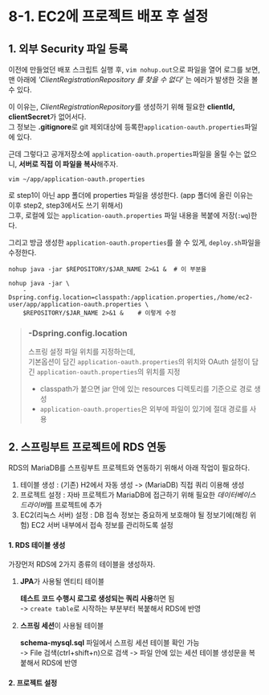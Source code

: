 # 8-1. EC2에 프로젝트 배포 후 설정

## 1. 외부 Security 파일 등록

이전에 만들었던 배포 스크립트 실행 후, ```vim nohup.out```으로 파일을 열어 로그를 보면,  
맨 아래에 *'ClientRegistrationRepository 를 찾을 수 없다'* 는 에러가 발생한 것을 볼 수 있다.  

이 이유는, *ClientRegistrationRepository*를 생성하기 위해 필요한 **clientId, clientSecret**가 없어서다.  
그 정보는 **.gitignore**로 git 제외대상에 등록한```application-oauth.properties```파일에 있다.

근데 그렇다고 공개저장소에 ```application-oauth.properties```파일을 올릴 수는 없으니, **서버로 직접 이 파일을 복사**해주자.

```shell script
vim ~/app/application-oauth.properties
```
로 step1이 아닌 app 폴더에 properties 파일을 생성한다. (app 폴더에 올린 이유는 이후 step2, step3에서도 쓰기 위해서)  
그후, 로컬에 있는 ```application-oauth.properties``` 파일 내용을 복붙에 저장(```:wq```)한다.  

그리고 방금 생성한 ```application-oauth.properties```를 쓸 수 있게, ```deploy.sh```파일을 수정한다.
```shell script
nohup java -jar $REPOSITORY/$JAR_NAME 2>&1 &  # 이 부분을
```

```shell script
nohup java -jar \
    -Dspring.config.location=classpath:/application.properties,/home/ec2-user/app/application-oauth.properties \
    $REPOSITORY/$JAR_NAME 2>&1 &    # 이렇게 수정
```

> ### -Dspring.config.location
>
> 스프링 설정 파일 위치를 지정하는데,  
> 기본옵션이 담긴 ```application-oauth.properties```의 위치와 OAuth 설정이 담긴 ```application-oauth.properties```의 위치를 지정  
> - classpath가 붙으면 jar 안에 있는 resources 디렉토리를 기준으로 경로 생성  
> - ```application-oauth.properties```은 외부에 파일이 있기에 절대 경로를 사용


## 2. 스프링부트 프로젝트에 RDS 연동

RDS의 MariaDB를 스프링부트 프로젝트와 연동하기 위해서 아래 작업이 필요하다.
1. 테이블 생성 : (기존) H2에서 자동 생성 -> (MariaDB) 직접 쿼리 이용해 생성
2. 프로젝트 설정 : 자바 프로젝트가 MariaDB에 접근하기 위해 필요한 *데이터베이스 드라이버*를 프로젝트에 추가
3. EC2(리눅스 서버) 설정 : DB 접속 정보는 중요하게 보호해야 될 정보기에(해킹 위험) EC2 서버 내부에서 접속 정보를 관리하도록 설정

#### 1. RDS 테이블 생성

가장먼저 RDS에 2가지 종류의 테이블을 생성하자.

1. **JPA**가 사용될 엔티티 테이블

    **테스트 코드 수행시 로그로 생성되는 쿼리 사용**하면 됨  
    -> ```create table```로 시작하는 부분부터 복붙해서 RDS에 반영
    
2. **스프링 세션**이 사용될 테이블
    
    **schema-mysql.sql** 파일에서 스프링 세션 테이블 확인 가능  
    -> File 검색(ctrl+shift+n)으로 검색 -> 파일 안에 있는 세션 테이블 생성문을 복붙해서 RDS에 반영 

#### 2. 프로젝트 설정


